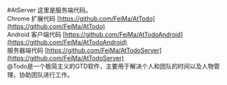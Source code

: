 #AtServer
这里是服务端代码。  
Chrome 扩展代码 [https://github.com/FeiMa/AtTodo](https://github.com/FeiMa/AtTodo)  
Android 客户端代码 [https://github.com/FeiMa/AtTodoAndroid](https://github.com/FeiMa/AtTodoAndroid)  
服务器端代码 [https://github.com/FeiMa/AtTodoServer](https://github.com/FeiMa/AtTodoServer)  
@Todo是一个极简主义的GTD软件，主要用于解决个人和团队的时间以及人物管理，协助团队进行工作。
